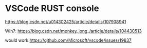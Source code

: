 # VSCode RUST console
https://blog.csdn.net/u014302425/article/details/107908941

Win7:
https://blog.csdn.net/monkey_long_/article/details/104430513

would work
https://github.com/Microsoft/vscode/issues/19837
